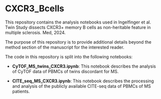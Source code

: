 # CXCR3_Bcells
This repository contains the analysis notebooks used in Ingelfinger et al. Twin Study dissects CXCR3+ memory B cells as non-heritable feature in multiple sclerosis. Med, 2024.

The purpose of this repository is to provide additional details beyond the method section of the manuscript for the interested reader.

The code in this repository is split into the following notebooks:

- **CyTOF_MS_twins_CXCR3.ipynb**: This notebook describes the analysis of CyTOF data of PBMCs of twins discordant for MS.

 - **CITE_seq_MS_CXCR3.ipynb**: This notebook describes the processing and analysis of the publicly available CITE-seq data of PBMCs of MS patients.
